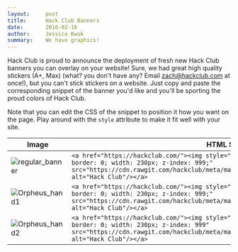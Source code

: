 ```yaml
---
layout:     post
title:      Hack Club Banners
date:       2016-02-16
author:     Jessica Kwok
summary:    We have graphics!
---
```


Hack Club is proud to announce the deployment of fresh new Hack Club banners
you can overlay on your website! Sure, we had great high quality stickers (A+,
Max) (what? you don't have any? Email <zach@hackclub.com> at once!), but you
can't stick stickers on a website.  Just copy and paste the corresponding
snippet of the banner you'd like and you'll be sporting the proud colors of
Hack Club.  

Note that you can edit the CSS of the snippet to position it how you want on
the page. Play around with the `style` attribute to make it fit well with your
site.

| Image                                                                                                 | HTML Snippet                                                                                                                                                                                                                                 |
| ----------------------------------------------------------------------------------------------------- | -------------------------------------------------------------------------------------------------------------------------------------------------------------------------------------------------------------------------------------------- |
| ![regular_banner](https://cdn.rawgit.com/hackclub/meta/master/logos/banner_plain_flag_webVersion.svg) | `<a href="https://hackclub.com/"><img style="position: absolute; top: 10px; left: 0; border: 0; width: 230px; z-index: 999;" src="https://cdn.rawgit.com/hackclub/meta/master/logos/banner_plain_flag_webVersion.svg" alt="Hack Club"/></a>` |
| ![Orpheus_hand1](https://cdn.rawgit.com/hackclub/meta/master/logos/banner_orpheus_hand.svg)           | `<a href="https://hackclub.com/"><img style="position: absolute; top: 0; left: 10px; border: 0; width: 230px; z-index: 999;" src="https://cdn.rawgit.com/hackclub/meta/master/logos/banner_orpheus_hand.svg" alt="Hack Club"/></a>`          |
| ![Orpheus_hand2](https://cdn.rawgit.com/hackclub/meta/master/logos/banner_orpheus_hand_rotated.svg)   | `<a href="https://hackclub.com/"><img style="position: absolute; top: 10px; left: 0; border: 0; width: 230px; z-index: 999" src="https://cdn.rawgit.com/hackclub/meta/master/logos/banner_orpheus_hand_rotated.svg" alt="Hack Club"/></a>`   |

